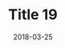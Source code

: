 ---
layout: posts
title: "Title 19"
img: "https://image.tmdb.org/t/p/w185/kPRb1mbVHGop0egQ7153y0lhzGL.jpg"
date: 2018-03-25
genre: "Comedy"
categories: Movies
tags: bollywood, shah ruch khan
published: true 
---